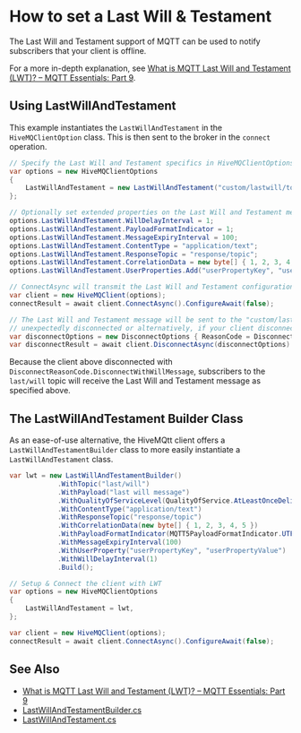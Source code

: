 # How to set a Last Will & Testament

The Last Will and Testament support of MQTT can be used to notify subscribers that your client is offline.

For a more in-depth explanation, see [What is MQTT Last Will and Testament (LWT)? – MQTT Essentials: Part 9](https://www.hivemq.com/blog/mqtt-essentials-part-9-last-will-and-testament/).

## Using LastWillAndTestament

This example instantiates the `LastWillAndTestament` in the `HiveMQClientOption` class.  This is then sent to the broker in the `connect` operation.

```csharp
// Specify the Last Will and Testament specifics in HiveMQClientOptions
var options = new HiveMQClientOptions
{
    LastWillAndTestament = new LastWillAndTestament("custom/lastwill/topic", QualityOfService.AtLeastOnceDelivery, "last will message"),
};

// Optionally set extended properties on the Last Will and Testament message
options.LastWillAndTestament.WillDelayInterval = 1;
options.LastWillAndTestament.PayloadFormatIndicator = 1;
options.LastWillAndTestament.MessageExpiryInterval = 100;
options.LastWillAndTestament.ContentType = "application/text";
options.LastWillAndTestament.ResponseTopic = "response/topic";
options.LastWillAndTestament.CorrelationData = new byte[] { 1, 2, 3, 4, 5 };
options.LastWillAndTestament.UserProperties.Add("userPropertyKey", "userPropertyValue");

// ConnectAsync will transmit the Last Will and Testament configuration.
var client = new HiveMQClient(options);
connectResult = await client.ConnectAsync().ConfigureAwait(false);

// The Last Will and Testament message will be sent to the "custom/lastwill/topic" topic if your clients get
// unexpectedly disconnected or alternatively, if your client disconnects with `DisconnectWithWillMessage`
var disconnectOptions = new DisconnectOptions { ReasonCode = DisconnectReasonCode.DisconnectWithWillMessage };
var disconnectResult = await client.DisconnectAsync(disconnectOptions).ConfigureAwait(false);
```

Because the client above disconnected with `DisconnectReasonCode.DisconnectWithWillMessage`, subscribers to the `last/will` topic will receive the Last Will and Testament message as specified above.

## The LastWillAndTestament Builder Class

As an ease-of-use alternative, the HiveMQtt client offers a `LastWillAndTestamentBuilder` class to more easily instantiate a `LastWillAndTestament` class.

```csharp
var lwt = new LastWillAndTestamentBuilder()
            .WithTopic("last/will")
            .WithPayload("last will message")
            .WithQualityOfServiceLevel(QualityOfService.AtLeastOnceDelivery)
            .WithContentType("application/text")
            .WithResponseTopic("response/topic")
            .WithCorrelationData(new byte[] { 1, 2, 3, 4, 5 })
            .WithPayloadFormatIndicator(MQTT5PayloadFormatIndicator.UTF8Encoded)
            .WithMessageExpiryInterval(100)
            .WithUserProperty("userPropertyKey", "userPropertyValue")
            .WithWillDelayInterval(1)
            .Build();

// Setup & Connect the client with LWT
var options = new HiveMQClientOptions
{
    LastWillAndTestament = lwt,
};

var client = new HiveMQClient(options);
connectResult = await client.ConnectAsync().ConfigureAwait(false);
```

## See Also

  * [What is MQTT Last Will and Testament (LWT)? – MQTT Essentials: Part 9](https://www.hivemq.com/blog/mqtt-essentials-part-9-last-will-and-testament/)
  * [LastWillAndTestamentBuilder.cs](https://github.com/hivemq/hivemq-mqtt-client-dotnet/blob/main/Source/HiveMQtt/Client/LastWillAndTestamentBuilder.cs)
  * [LastWillAndTestament.cs](https://github.com/hivemq/hivemq-mqtt-client-dotnet/blob/main/Source/HiveMQtt/Client/LastWillAndTestament.cs)
